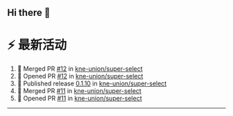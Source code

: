 ## Hi there 👋

<!--

**Here are some ideas to get you started:**

🙋‍♀️ A short introduction - what is your organization all about?
🌈 Contribution guidelines - how can the community get involved?
👩‍💻 Useful resources - where can the community find your docs? Is there anything else the community should know?
🍿 Fun facts - what does your team eat for breakfast?
🧙 Remember, you can do mighty things with the power of [Markdown](https://docs.github.com/github/writing-on-github/getting-started-with-writing-and-formatting-on-github/basic-writing-and-formatting-syntax)
-->


# ⚡ 最新活动

<!--START_SECTION:activity-->
1. 🎉 Merged PR [#12](https://github.com/kne-union/super-select/pull/12) in [kne-union/super-select](https://github.com/kne-union/super-select)
2. 💪 Opened PR [#12](https://github.com/kne-union/super-select/pull/12) in [kne-union/super-select](https://github.com/kne-union/super-select)
3. 🚀 Published release [0.1.10](https://github.com/kne-union/super-select/releases/tag/0.1.10) in [kne-union/super-select](https://github.com/kne-union/super-select)
4. 🎉 Merged PR [#11](https://github.com/kne-union/super-select/pull/11) in [kne-union/super-select](https://github.com/kne-union/super-select)
5. 💪 Opened PR [#11](https://github.com/kne-union/super-select/pull/11) in [kne-union/super-select](https://github.com/kne-union/super-select)
<!--END_SECTION:activity-->

---
